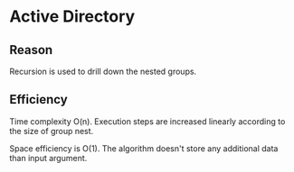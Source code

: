 # Active Directory
## Reason
Recursion is used to drill down the nested groups. 

## Efficiency
Time complexity O(n). Execution steps are increased linearly according to the size of group nest.

Space efficiency is O(1). The algorithm doesn't store any additional data than input argument.
